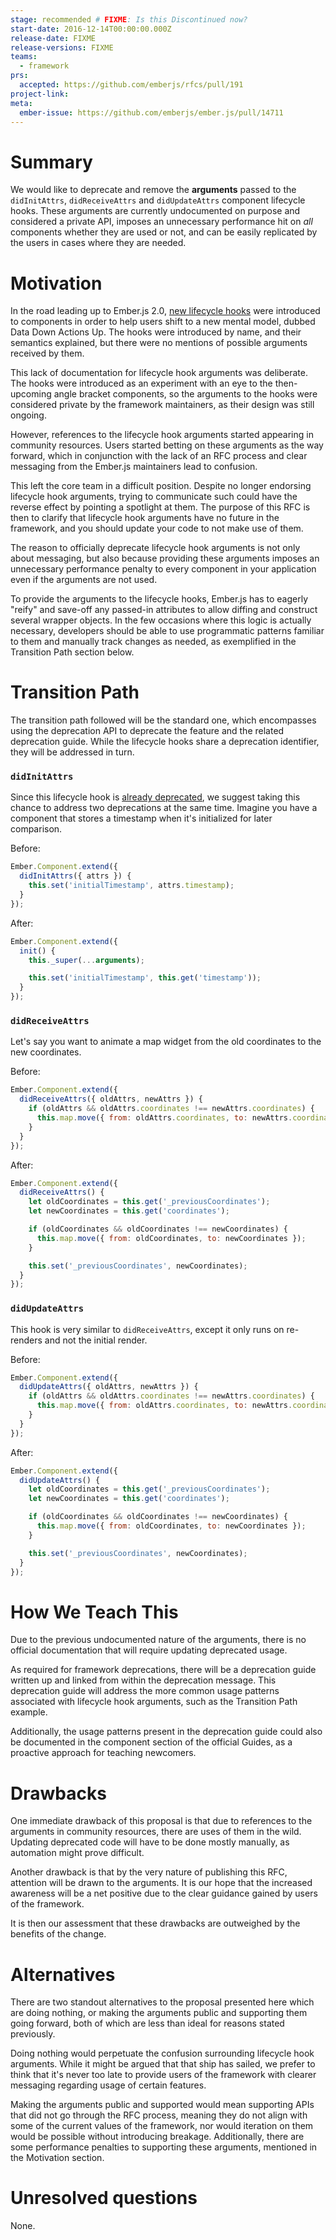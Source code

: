 ```yaml
---
stage: recommended # FIXME: Is this Discontinued now?
start-date: 2016-12-14T00:00:00.000Z
release-date: FIXME
release-versions: FIXME
teams:
  - framework
prs:
  accepted: https://github.com/emberjs/rfcs/pull/191
project-link:
meta:
  ember-issue: https://github.com/emberjs/ember.js/pull/14711
---
```


# Summary

We would like to deprecate and remove the **arguments** passed to the `didInitAttrs`, `didReceiveAttrs` and `didUpdateAttrs` component lifecycle hooks. These arguments are currently undocumented on purpose and considered a private API, imposes an unnecessary performance hit on *all* components whether they are used or not, and can be easily replicated by the users in cases where they are needed.

# Motivation

In the road leading up to Ember.js 2.0, [new lifecycle hooks](http://emberjs.com/blog/2015/06/12/ember-1-13-0-released.html#toc_component-lifecycle-hooks) were introduced to components in order to help users shift to a new mental model, dubbed Data Down Actions Up. The hooks were introduced by name, and their semantics explained, but there were no mentions of possible arguments received by them.

This lack of documentation for lifecycle hook arguments was deliberate. The hooks were introduced as an experiment with an eye to the then-upcoming angle bracket components, so the arguments to the hooks were considered private by the framework maintainers, as their design was still ongoing.

However, references to the lifecycle hook arguments started appearing in community resources. Users started betting on these arguments as the way forward, which in conjunction with the lack of an RFC process and clear messaging from the Ember.js maintainers lead to confusion.

This left the core team in a difficult position. Despite no longer endorsing lifecycle hook arguments, trying to communicate such could have the reverse effect by pointing a spotlight at them. The purpose of this RFC is then to clarify that lifecycle hook arguments have no future in the framework, and you should update your code to not make use of them.

The reason to officially deprecate lifecycle hook arguments is not only about messaging, but also because providing these arguments imposes an unnecessary performance penalty to every component in your application even if the arguments are not used.

To provide the arguments to the lifecycle hooks, Ember.js has to eagerly "reify" and save-off any passed-in attributes to allow diffing and construct several wrapper objects. In the few occasions where this logic is actually necessary, developers should be able to use programmatic patterns familiar to them and manually track changes as needed, as exemplified in the Transition Path section below.

# Transition Path

The transition path followed will be the standard one, which encompasses using the deprecation API to deprecate the feature and the related deprecation guide. While the lifecycle hooks share a deprecation identifier, they will be addressed in turn.

### `didInitAttrs`

Since this lifecycle hook is [already deprecated](http://emberjs.com/deprecations/v2.x/#toc_ember-component-didinitattrs), we suggest taking this chance to address two deprecations at the same time. Imagine you have a component that stores a timestamp when it's initialized for later comparison.

Before:

``` javascript
Ember.Component.extend({
  didInitAttrs({ attrs }) {
    this.set('initialTimestamp', attrs.timestamp);
  }
});
```
After:

``` javascript
Ember.Component.extend({
  init() {
    this._super(...arguments);

    this.set('initialTimestamp', this.get('timestamp'));
  }
});
```
### `didReceiveAttrs`

Let's say you want to animate a map widget from the old coordinates to the new coordinates.

Before:

``` javascript
Ember.Component.extend({
  didReceiveAttrs({ oldAttrs, newAttrs }) {
    if (oldAttrs && oldAttrs.coordinates !== newAttrs.coordinates) {
      this.map.move({ from: oldAttrs.coordinates, to: newAttrs.coordinates });
    }
  }
});
```
After:

``` javascript
Ember.Component.extend({
  didReceiveAttrs() {
    let oldCoordinates = this.get('_previousCoordinates');
    let newCoordinates = this.get('coordinates');

    if (oldCoordinates && oldCoordinates !== newCoordinates) {
      this.map.move({ from: oldCoordinates, to: newCoordinates });
    }

    this.set('_previousCoordinates', newCoordinates);
  }
});
```
### `didUpdateAttrs`

This hook is very similar to `didReceiveAttrs`, except it only runs on re-renders and not the initial render.

Before:

``` javascript
Ember.Component.extend({
  didUpdateAttrs({ oldAttrs, newAttrs }) {
    if (oldAttrs && oldAttrs.coordinates !== newAttrs.coordinates) {
      this.map.move({ from: oldAttrs.coordinates, to: newAttrs.coordinates });
    }
  }
});
```
After:

``` javascript
Ember.Component.extend({
  didUpdateAttrs() {
    let oldCoordinates = this.get('_previousCoordinates');
    let newCoordinates = this.get('coordinates');

    if (oldCoordinates && oldCoordinates !== newCoordinates) {
      this.map.move({ from: oldCoordinates, to: newCoordinates });
    }

    this.set('_previousCoordinates', newCoordinates);
  }
});
```
# How We Teach This

Due to the previous undocumented nature of the arguments, there is no official documentation that will require updating deprecated usage.

As required for framework deprecations, there will be a deprecation guide written up and linked from within the deprecation message. This deprecation guide will address the more common usage patterns associated with lifecycle hook arguments, such as the Transition Path example.

Additionally, the usage patterns present in the deprecation guide could also be documented in the component section of the official Guides, as a proactive approach for teaching newcomers.

# Drawbacks

One immediate drawback of this proposal is that due to references to the arguments in community resources, there are uses of them in the wild. Updating deprecated code will have to be done mostly manually, as automation might prove difficult.

Another drawback is that by the very nature of publishing this RFC, attention will be drawn to the arguments. It is our hope that the increased awareness will be a net positive due to the clear guidance gained by users of the framework.

It is then our assessment that these drawbacks are outweighed by the benefits of the change.

# Alternatives

There are two standout alternatives to the proposal presented here which are doing nothing, or making the arguments public and supporting them going forward, both of which are less than ideal for reasons stated previously.

Doing nothing would perpetuate the confusion surrounding lifecycle hook arguments. While it might be argued that that ship has sailed, we prefer to think that it's never too late to provide users of the framework with clearer messaging regarding usage of certain features.

Making the arguments public and supported would mean supporting APIs that did not go through the RFC process, meaning they do not align with some of the current values of the framework, nor would iteration on them would be possible without introducing breakage. Additionally, there are some performance penalties to supporting these arguments, mentioned in the Motivation section.

# Unresolved questions

None.

